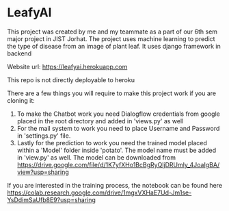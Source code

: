 # LeafyAI
This project was created by me and my teammate as a part of our 6th sem major project in JIST Jorhat. The project uses machine learning to predict the type of disease from an image of plant leaf. It uses django framework in backend

Website url: https://leafyai.herokuapp.com

This repo is not directly deployable to heroku

There are a  few things you will require to make this project work if you are cloning it:
1. To make the Chatbot work you need Dialogflow credentials from google placed in the root directory and added in 'views.py' as well
2. For the mail system to work you need to place Username and Password in 'settings.py' file.
3. Lastly for the prediction to work you need the trained model placed within a 'Model' folder inside 'potato'. The model name must be added in 'view.py' as well. The model can be downloaded from https://drive.google.com/file/d/1K7yfXHo1BcBgRyQljDRUmly_4JoaIgBA/view?usp=sharing  


If you are interested in the training process, the notebook can be found here https://colab.research.google.com/drive/1mgxVXHaE7Ud-Jm1se-YsDdimSaUfb8E9?usp=sharing
